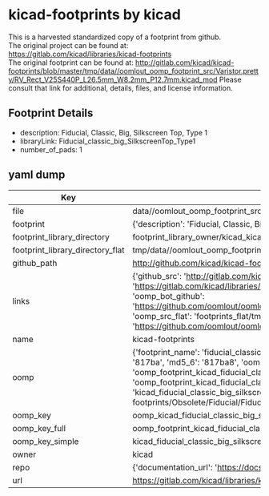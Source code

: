 # kicad-footprints by kicad  
This is a harvested standardized copy of a footprint from github.  
The original project can be found at:  
https://gitlab.com/kicad/libraries/kicad-footprints  
The original footprint can be found at:
http://gitlab.com/kicad/kicad-footprints/blob/master/tmp/data//oomlout_oomp_footprint_src/Varistor.pretty/RV_Rect_V25S440P_L26.5mm_W8.2mm_P12.7mm.kicad_mod
Please consult that link for additional, details, files, and license information.  
## Footprint Details
* description: Fiducial, Classic, Big, Silkscreen Top, Type 1  
* libraryLink: Fiducial_classic_big_SilkscreenTop_Type1  
* number_of_pads: 1  
## yaml dump  
| Key | Value |  
| --- | --- |  
| file | data//oomlout_oomp_footprint_src/kicad-footprints/Obsolete/Fiducial/Fiducial_classic_big_SilkscreenTop_Type1.kicad_mod |  
| footprint | {'description': 'Fiducial, Classic, Big, Silkscreen Top, Type 1', 'libraryLink': 'Fiducial_classic_big_SilkscreenTop_Type1', 'number_of_pads': 1} |  
| footprint_library_directory | footprint_library_owner/kicad_kicad-footprints/ |  
| footprint_library_directory_flat | tmp/data//oomlout_oomp_footprint_src/footprints_flat/kicad_fiducial_classic_big_silkscreentop_type1_fiducial_classic_big_silkscreentop_type1/working |  
| github_path | http://github.com/kicad/kicad-footprints/blob/master/tmp/data//oomlout_oomp_footprint_src/Obsolete/Fiducial/Fiducial_classic_big_SilkscreenTop_Type1.kicad_mod |  
| links | {'github_src': 'http://gitlab.com/kicad/kicad-footprints/blob/master/tmp/data//oomlout_oomp_footprint_src/Varistor.pretty/RV_Rect_V25S440P_L26.5mm_W8.2mm_P12.7mm.kicad_mod', 'github_src_repo': 'https://gitlab.com/kicad/libraries/kicad-footprints', 'oomp_bot': 'tmp/data//oomlout_oomp_footprint_src/footprints/kicad_fiducial_classic_big_silkscreentop_type1_fiducial_classic_big_silkscreentop_type1/working', 'oomp_bot_github': 'https://github.com/oomlout/oomlout_oomp_footprint_bot/tree/main/tmp/data//oomlout_oomp_footprint_src/footprints/kicad_fiducial_classic_big_silkscreentop_type1_fiducial_classic_big_silkscreentop_type1/working', 'oomp_src_flat': 'footprints_flat/tmp/data//oomlout_oomp_footprint_src/footprints_flat/kicad_fiducial_classic_big_silkscreentop_type1_fiducial_classic_big_silkscreentop_type1/working', 'oomp_src_flat_github': 'https://github.com/oomlout/oomlout_oomp_footprint_src/tree/main/tmp/data//oomlout_oomp_footprint_src/footprints_flat/kicad_fiducial_classic_big_silkscreentop_type1_fiducial_classic_big_silkscreentop_type1/working'} |  
| name | kicad-footprints |  
| oomp | {'footprint_name': 'fiducial_classic_big_silkscreentop_type1', 'library_name': 'fiducial_classic_big_silkscreentop_type1_kicad_mod', 'md5': '817ba8f8745dcc1063ec84a373b112e1', 'md5_10': '817ba8f874', 'md5_5': '817ba', 'md5_6': '817ba8', 'oomp_key': 'oomp_kicad_fiducial_classic_big_silkscreentop_type1_fiducial_classic_big_silkscreentop_type1', 'oomp_key_extra': 'oomp_footprint_kicad_fiducial_classic_big_silkscreentop_type1_fiducial_classic_big_silkscreentop_type1', 'oomp_key_full': 'oomp_footprint_kicad_fiducial_classic_big_silkscreentop_type1_fiducial_classic_big_silkscreentop_type1_817ba8', 'oomp_key_simple': 'kicad_fiducial_classic_big_silkscreentop_type1_fiducial_classic_big_silkscreentop_type1', 'original_filename': 'data//oomlout_oomp_footprint_src/kicad-footprints/Obsolete/Fiducial/Fiducial_classic_big_SilkscreenTop_Type1.kicad_mod', 'owner_name': 'kicad'} |  
| oomp_key | oomp_kicad_fiducial_classic_big_silkscreentop_type1_fiducial_classic_big_silkscreentop_type1 |  
| oomp_key_full | oomp_footprint_kicad_fiducial_classic_big_silkscreentop_type1_fiducial_classic_big_silkscreentop_type1 |  
| oomp_key_simple | kicad_fiducial_classic_big_silkscreentop_type1_fiducial_classic_big_silkscreentop_type1 |  
| owner | kicad |  
| repo | {'documentation_url': 'https://docs.github.com/rest/repos/repos#get-a-repository', 'message': 'Not Found'} |  
| url | https://gitlab.com/kicad/libraries/kicad-footprints |  

